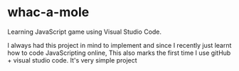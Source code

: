 ﻿# whac-a-mole

Learning JavaScript game using Visual Studio Code.

I always had this project in mind to implement and since I recently just learnt how to code JavaScripting online, This also marks the first time I use gitHub + visual studio code. It's very simple project
